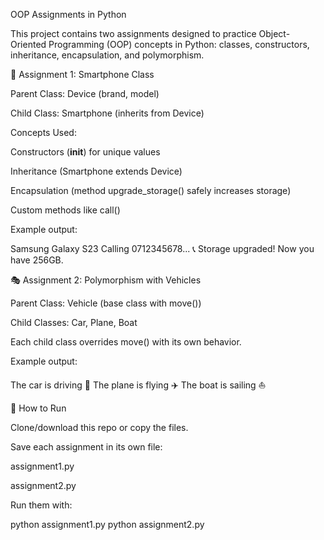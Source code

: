 OOP Assignments in Python

This project contains two assignments designed to practice Object-Oriented Programming (OOP) concepts in Python: classes, constructors, inheritance, encapsulation, and polymorphism.

📱 Assignment 1: Smartphone Class

Parent Class: Device (brand, model)

Child Class: Smartphone (inherits from Device)

Concepts Used:

Constructors (__init__) for unique values

Inheritance (Smartphone extends Device)

Encapsulation (method upgrade_storage() safely increases storage)

Custom methods like call()

Example output:

Samsung Galaxy S23
Calling 0712345678... 📞
Storage upgraded! Now you have 256GB.

🎭 Assignment 2: Polymorphism with Vehicles

Parent Class: Vehicle (base class with move())

Child Classes: Car, Plane, Boat

Each child class overrides move() with its own behavior.

Example output:

The car is driving 🚗
The plane is flying ✈️
The boat is sailing ⛵

🚀 How to Run

Clone/download this repo or copy the files.

Save each assignment in its own file:

assignment1.py

assignment2.py

Run them with:

python assignment1.py
python assignment2.py